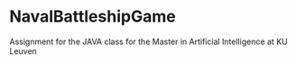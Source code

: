 # NavalBattleshipGame
Assignment for the JAVA class for the Master in Artificial Intelligence at KU Leuven
